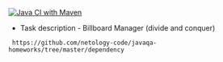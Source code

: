 [![Java CI with Maven](https://github.com/ValeriaBorisova/Billboard-Manager/actions/workflows/maven.yml/badge.svg)](https://github.com/ValeriaBorisova/Billboard-Manager/actions/workflows/maven.yml)
* Task description - Billboard Manager (divide and conquer) 

``` https://github.com/netology-code/javaqa-homeworks/tree/master/dependency```
